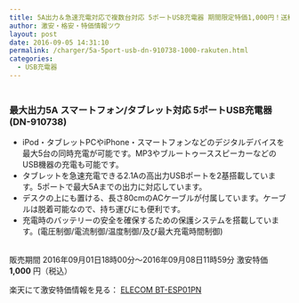 ```yaml
---
title: 5A出力＆急速充電対応で複数台対応 5ポートUSB充電器 期間限定特価1,000円！送料無料！
author: 激安・格安・特価情報ツウ
layout: post
date: 2016-09-05 14:31:10
permalink: /charger/5a-5port-usb-dn-910738-1000-rakuten.html
categories:
  - USB充電器
---
```


<div class="img-bg2 img_L">
<a href="http://hb.afl.rakuten.co.jp/hgc/032ab3e9.5b793415.039e5bec.4fa1c071/?pc=http%3A%2F%2Fitem.rakuten.co.jp%2Fdonya%2F10738&m=http%3A%2F%2Fm.rakuten.co.jp%2Fdonya%2Fi%2F10931792%2F&scid=af_item_img&link_type=pict&ut=eyJwYWdlIjoiaXRlbSIsInR5cGUiOiJwaWN0Iiwic2l6ZSI6IjI0MHgyNDAiLCJuYW0iOjEsIm5hbXAiOiJkb3duIiwiY29tIjoxLCJjb21wIjoiZG93biIsInByaWNlIjowLCJib3IiOjEsImNvbCI6MCwidGFyIjoxfQ%3D%3D" target="_blank" style="word-wrap:break-word;"  ><img src="http://hbb.afl.rakuten.co.jp/hgb/032ab3e9.5b793415.039e5bec.4fa1c071/?me_id=1206823&item_id=10931792&m=https%3A%2F%2Fthumbnail.image.rakuten.co.jp%2F%400_mall%2Fdonya%2Fcabinet%2Fitem26%2F2016-0606-7203-0.jpg%3F_ex%3D80x80&pc=https%3A%2F%2Fthumbnail.image.rakuten.co.jp%2F%400_mall%2Fdonya%2Fcabinet%2Fitem26%2F2016-0606-7203-0.jpg%3F_ex%3D240x240&s=240x240&t=pict" border="0" style="margin:2px" alt="" title=""></a>
</div>

### 最大出力5A スマートフォン/タブレット対応 5ポートUSB充電器 (DN-910738)
<!--more-->

* iPod・タブレットPCやiPhone・スマートフォンなどのデジタルデバイスを最大5台の同時充電が可能です。MP3やブルートゥーススピーカーなどのUSB機器の充電も可能です。
* タブレットを急速充電できる2.1Aの高出力USBポートを2基搭載しています。5ポートで最大5Aまでの出力に対応しています。
* デスクの上にも置ける、長さ80cmのACケーブルが付属しています。ケーブルは脱着可能なので、持ち運びにも便利です。
* 充電時のバッテリーの安全を確保するための保護システムを搭載しています。(電圧制御/電流制御/温度制御/及び最大充電時間制御)

<br clear="all" />販売期間	2016年09月01日18時00分～2016年09月08日11時59分
激安特価 <span class="tokka-price"><strong>1,000</strong></span> 円（税込）

楽天にて激安特価情報を見る： <span class="fs150p"><a href="http://hb.afl.rakuten.co.jp/hgc/032ab3e9.5b793415.039e5bec.4fa1c071/?pc=http%3A%2F%2Fitem.rakuten.co.jp%2Fdonya%2F10738&m=http%3A%2F%2Fm.rakuten.co.jp%2Fdonya%2Fi%2F10931792%2F&scid=af_item_img&link_type=pict&ut=eyJwYWdlIjoiaXRlbSIsInR5cGUiOiJwaWN0Iiwic2l6ZSI6IjI0MHgyNDAiLCJuYW0iOjEsIm5hbXAiOiJkb3duIiwiY29tIjoxLCJjb21wIjoiZG93biIsInByaWNlIjowLCJib3IiOjEsImNvbCI6MCwidGFyIjoxfQ%3D%3D" target="_blank">ELECOM BT-ESP01PN</a></span>
